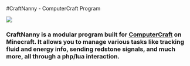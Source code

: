 #CraftNanny - ComputerCraft Program

[![](https://dcbadge.limes.pink/api/server/https://discord.gg/4PwNv8FKDF)](https://discord.gg/4PwNv8FKDF)

###  CraftNanny is a modular program built for [ComputerCraft](https://www.curseforge.com/minecraft/mc-mods/computercraft) on Minecraft. It allows you to manage various tasks like tracking fluid and energy info, sending redstone signals, and much more, all through a php/lua interaction.
